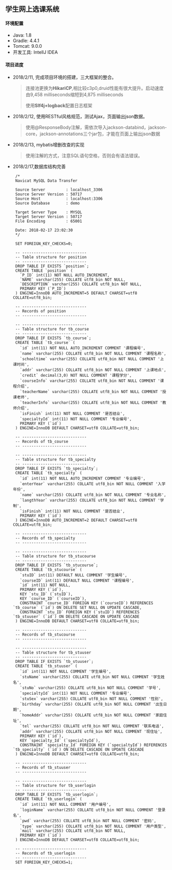 ## 学生网上选课系统



#### 环境配置

 - Java: 1.8
 - Gradle: 4.4.1
 - Tomcat: 9.0.0
 - 开发工具: IntellJ IDEA



#### 项目进度

 - 2018/2/11, 完成项目环境的搭建，三大框架的整合。
      
    > 连接池更换为**HikariCP**,相比较c3p0,druid性能有很大提升。启动速度由9,458 milliseconds缩短到4,875 milliseconds
    >
    > 使用**Slf4j+logback**配置日志框架
 - 2018/2/12, 使用RESTful风格规范，测试Ajax，页面输出json数据。
    
    > 使用@ResponseBody注解，需依次导入jackson-databind，jackson-core，jackson-annotations三个jar包，才能在页面上输出json数据
 - 2018/2/13, mybatis增删改查的实现
       
    > 使用注解的方式，注意SQL语句空格，否则会有语法错误。
      
 - 2018/2/17,数据库结构完善

        /*
        Navicat MySQL Data Transfer
        
        Source Server         : localhost_3306
        Source Server Version : 50717
        Source Host           : localhost:3306
        Source Database       : demo
        
        Target Server Type    : MYSQL
        Target Server Version : 50717
        File Encoding         : 65001
        
        Date: 2018-02-17 23:02:30
        */
        
        SET FOREIGN_KEY_CHECKS=0;
        
        -- ----------------------------
        -- Table structure for position
        -- ----------------------------
        DROP TABLE IF EXISTS `position`;
        CREATE TABLE `position` (
          `P_ID` int(11) NOT NULL AUTO_INCREMENT,
          `NAME` varchar(255) COLLATE utf8_bin NOT NULL,
          `DESCRIPTION` varchar(255) COLLATE utf8_bin NOT NULL,
          PRIMARY KEY (`P_ID`)
        ) ENGINE=InnoDB AUTO_INCREMENT=5 DEFAULT CHARSET=utf8 COLLATE=utf8_bin;
        
        -- ----------------------------
        -- Records of position
        -- ----------------------------
        
        -- ----------------------------
        -- Table structure for tb_course
        -- ----------------------------
        DROP TABLE IF EXISTS `tb_course`;
        CREATE TABLE `tb_course` (
          `id` int(11) NOT NULL AUTO_INCREMENT COMMENT '课程编号',
          `name` varchar(255) COLLATE utf8_bin NOT NULL COMMENT '课程名称',
          `schooltime` varchar(255) COLLATE utf8_bin NOT NULL COMMENT '上课时间',
          `addr` varchar(255) COLLATE utf8_bin NOT NULL COMMENT '上课地点',
          `credit` decimal(3,0) NOT NULL COMMENT '课程学分',
          `courseInfo` varchar(255) COLLATE utf8_bin NOT NULL COMMENT '课程介绍',
          `teacherName` varchar(255) COLLATE utf8_bin NOT NULL COMMENT '授课老师',
          `teacherInfo` varchar(255) COLLATE utf8_bin NOT NULL COMMENT '教师介绍',
          `isFinish` int(11) NOT NULL COMMENT '是否结业',
          `specialtyId` int(11) NOT NULL COMMENT '专业编号',
          PRIMARY KEY (`id`)
        ) ENGINE=InnoDB DEFAULT CHARSET=utf8 COLLATE=utf8_bin;
        
        -- ----------------------------
        -- Records of tb_course
        -- ----------------------------
        
        -- ----------------------------
        -- Table structure for tb_specialty
        -- ----------------------------
        DROP TABLE IF EXISTS `tb_specialty`;
        CREATE TABLE `tb_specialty` (
          `id` int(11) NOT NULL AUTO_INCREMENT COMMENT '专业编号',
          `enterYear` varchar(255) COLLATE utf8_bin NOT NULL COMMENT '入学年份',
          `name` varchar(255) COLLATE utf8_bin NOT NULL COMMENT '专业名称',
          `langthYear` varchar(255) COLLATE utf8_bin NOT NULL COMMENT '学制',
          `isFinish` int(11) NOT NULL COMMENT '是否结业',
          PRIMARY KEY (`id`)
        ) ENGINE=InnoDB AUTO_INCREMENT=2 DEFAULT CHARSET=utf8 COLLATE=utf8_bin;
        
        -- ----------------------------
        -- Records of tb_specialty
        -- ----------------------------
        
        -- ----------------------------
        -- Table structure for tb_stucourse
        -- ----------------------------
        DROP TABLE IF EXISTS `tb_stucourse`;
        CREATE TABLE `tb_stucourse` (
          `stuID` int(11) DEFAULT NULL COMMENT '学生编号',
          `courseID` int(11) DEFAULT NULL COMMENT '课程编号',
          `id` int(11) NOT NULL,
          PRIMARY KEY (`id`),
          KEY `stu_ID` (`stuID`),
          KEY `course_ID` (`courseID`),
          CONSTRAINT `course_ID` FOREIGN KEY (`courseID`) REFERENCES `tb_course` (`id`) ON DELETE SET NULL ON UPDATE CASCADE,
          CONSTRAINT `stu_ID` FOREIGN KEY (`stuID`) REFERENCES `tb_stuuser` (`id`) ON DELETE CASCADE ON UPDATE CASCADE
        ) ENGINE=InnoDB DEFAULT CHARSET=utf8 COLLATE=utf8_bin;
        
        -- ----------------------------
        -- Records of tb_stucourse
        -- ----------------------------
        
        -- ----------------------------
        -- Table structure for tb_stuuser
        -- ----------------------------
        DROP TABLE IF EXISTS `tb_stuuser`;
        CREATE TABLE `tb_stuuser` (
          `id` int(11) NOT NULL COMMENT '学生编号',
          `stuName` varchar(255) COLLATE utf8_bin NOT NULL COMMENT '学生姓名',
          `stuNo` varchar(255) COLLATE utf8_bin NOT NULL COMMENT '学号',
          `specialtyId` int(11) NOT NULL COMMENT '专业编号',
          `stuSex` varchar(255) COLLATE utf8_bin NOT NULL COMMENT '性别',
          `birthday` varchar(255) COLLATE utf8_bin NOT NULL COMMENT '出生日期',
          `homeAddr` varchar(255) COLLATE utf8_bin NOT NULL COMMENT '家庭住址',
          `tel` varchar(255) COLLATE utf8_bin NOT NULL COMMENT '联系电话',
          `addr` varchar(255) COLLATE utf8_bin NOT NULL COMMENT '现住址',
          PRIMARY KEY (`id`),
          KEY `specialty_Id` (`specialtyId`),
          CONSTRAINT `specialty_Id` FOREIGN KEY (`specialtyId`) REFERENCES `tb_specialty` (`id`) ON DELETE CASCADE ON UPDATE CASCADE
        ) ENGINE=InnoDB DEFAULT CHARSET=utf8 COLLATE=utf8_bin;
        
        -- ----------------------------
        -- Records of tb_stuuser
        -- ----------------------------
        
        -- ----------------------------
        -- Table structure for tb_userlogin
        -- ----------------------------
        DROP TABLE IF EXISTS `tb_userlogin`;
        CREATE TABLE `tb_userlogin` (
          `id` int(11) NOT NULL COMMENT '用户编号',
          `loginName` varchar(255) COLLATE utf8_bin NOT NULL COMMENT '登录名',
          `pwd` varchar(255) COLLATE utf8_bin NOT NULL COMMENT '密码',
          `type` varchar(255) COLLATE utf8_bin NOT NULL COMMENT '用户类型',
          `mail` varchar(255) COLLATE utf8_bin NOT NULL,
          PRIMARY KEY (`id`)
        ) ENGINE=InnoDB DEFAULT CHARSET=utf8 COLLATE=utf8_bin;
        
        -- ----------------------------
        -- Records of tb_userlogin
        -- ----------------------------
        SET FOREIGN_KEY_CHECKS=1;



